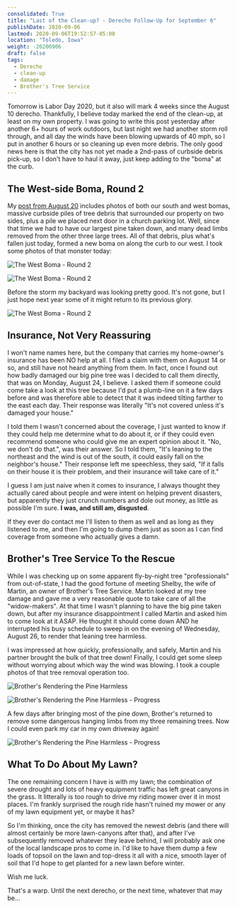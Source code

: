 ```yaml
---
consolidated: True
title: "Last of the Clean-up? - Derecho Follow-Up for September 6"
publishDate: 2020-09-06
lastmod: 2020-09-06T19:52:57-05:00
location: "Toledo, Iowa"
weight: -20200906
draft: false
tags:
  - Derecho
  - clean-up
  - damage
  - Brother's Tree Service
---
```


Tomorrow is Labor Day 2020, but it also will mark 4 weeks since the August 10 derecho. Thankfully, I believe today marked the end of the clean-up, at least on my own property. I was going to write this post yesterday after another 6+ hours of work outdoors, but last night we had another storm roll through, and all day the winds have been blowing upwards of 40 mph, so I put in another 6 hours or so cleaning up even more debris. The only good news here is that the city has not yet made a 2nd-pass of curbside debris pick-up, so I don't have to haul it away, just keep adding to the "boma" at the curb.

## The West-side Boma, Round 2

My [post from August 20](https://summittdweller.com/blogs/mark/posts/iowahurricane2020/) includes photos of both our south and west bomas, massive curbside piles of tree debris that surrounded our property on two sides, plus a pile we placed next door in a church parking lot.  Well, since that time we had to have our largest pine taken down, and many dead limbs removed from the other three large trees.  All of that debris, plus what's fallen just today, formed a new boma on along the curb to our west.  I took some photos of that monster today:

![The West Boma - Round 2](https://images-summittdweller.nyc3.digitaloceanspaces.com/2020-Aug-10-Derecho/IMG_0373.png "The West Boma - Round 2 - Looking North")

![The West Boma - Round 2](https://images-summittdweller.nyc3.digitaloceanspaces.com/2020-Aug-10-Derecho/IMG_0374.png "The West Boma - Round 2 - Looking South: Remnants of the Pine in the Foreground")

Before the storm my backyard was looking pretty good. It's not gone, but I just hope next year some of it might return to its previous glory.

![The West Boma - Round 2](https://images-summittdweller.nyc3.digitaloceanspaces.com/2020-Aug-10-Derecho/IMG_0375.png "What's Left of My Backyard")

## Insurance, Not Very Reassuring

I won't name names here, but the company that carries my home-owner's insurance has been NO help at all. I filed a claim with them on August 14 or so, and still have not heard anything from them. In fact, once I found out how badly damaged our big pine tree was I decided to call them directly, that was on Monday, August 24, I believe. I asked them if someone could come take a look at this tree because I'd put a plumb-line on it a few days before and was therefore able to detect that it was indeed tilting farther to the east each day. Their response was literally "It's not covered unless it's damaged your house."

I told them I wasn't concerned about the coverage, I just wanted to know if they could help me determine what to do about it, or if they could even recommend someone who could give me an expert opinion about it. "No, we don't do that.", was their answer. So I told them, "It's leaning to the northeast and the wind is out of the south, it could easily fall on the neighbor's house." Their response left me speechless, they said, "If it falls on their house it is their problem, and their insurance will take care of it."

I guess I am just naive when it comes to insurance, I always thought they actually cared about people and were intent on helping prevent disasters, but apparently they just crunch numbers and dole out money, as little as possible I'm sure. **I was, and still am, disgusted**.

If they ever do contact me I'll listen to them as well and as long as they listened to me, and then I'm going to dump them just as soon as I can find coverage from someone who actually gives a damn.

## Brother's Tree Service To the Rescue

While I was checking up on some apparent fly-by-night tree "professionals" from out-of-state, I had the good fortune of meeting Shelby, the wife of Martin, an owner of Brother's Tree Service. Martin looked at my tree damage and gave me a very reasonable quote to take care of all the "widow-makers".  At that time I wasn't planning to have the big pine taken down, but after my insurance disappointment I called Martin and asked him to come look at it ASAP. He thought it should come down AND he interrupted his busy schedule to sweep in on the evening of Wednesday, August 26, to render that leaning tree harmless.

I was impressed at how quickly, professionally, and safely, Martin and his partner brought the bulk of that tree down! Finally, I could get some sleep without worrying about which way the wind was blowing. I took a couple photos of that tree removal operation too.

![Brother's Rendering the Pine Harmless](https://images-summittdweller.nyc3.digitaloceanspaces.com/2020-Aug-10-Derecho/IMG_0352.png "About 30 Minutes into the Pine Tree Removal")

![Brother's Rendering the Pine Harmless - Progress](https://images-summittdweller.nyc3.digitaloceanspaces.com/2020-Aug-10-Derecho/IMG_0362.png "After About 1 Hour of Pine Tree Removal")

A few days after bringing most of the pine down, Brother's returned to remove some dangerous hanging limbs from my three remaining trees. Now I could even park my car in my own driveway again!

![Brother's Rendering the Pine Harmless - Progress](https://images-summittdweller.nyc3.digitaloceanspaces.com/2020-Aug-10-Derecho/IMG_0367.png "A Few Days Later Brother's Returned to Clean-Up Hanging Limbs")

## What To Do About My Lawn?

The one remaining concern I have is with my lawn; the combination of severe drought and lots of heavy equipment traffic has left great canyons in the grass. It litterally is too rough to drive my riding mower over it in most places. I'm frankly surprised the rough ride hasn't ruined my mower or any of my lawn equipment yet, or maybe it has?

So I'm thinking, once the city has removed the newest debris (and there will almost certainly be more lawn-canyons after that), and after I've subsequently removed whatever they leave behind, I will probably ask one of the local landscape pros to come in. I'd like to have them dump a few loads of topsoil on the lawn and top-dress it all with a nice, smooth layer of soil that I'd hope to get planted for a new lawn before winter.

Wish me luck.

That's a warp. Until the next derecho, or the next time, whatever that may be...
